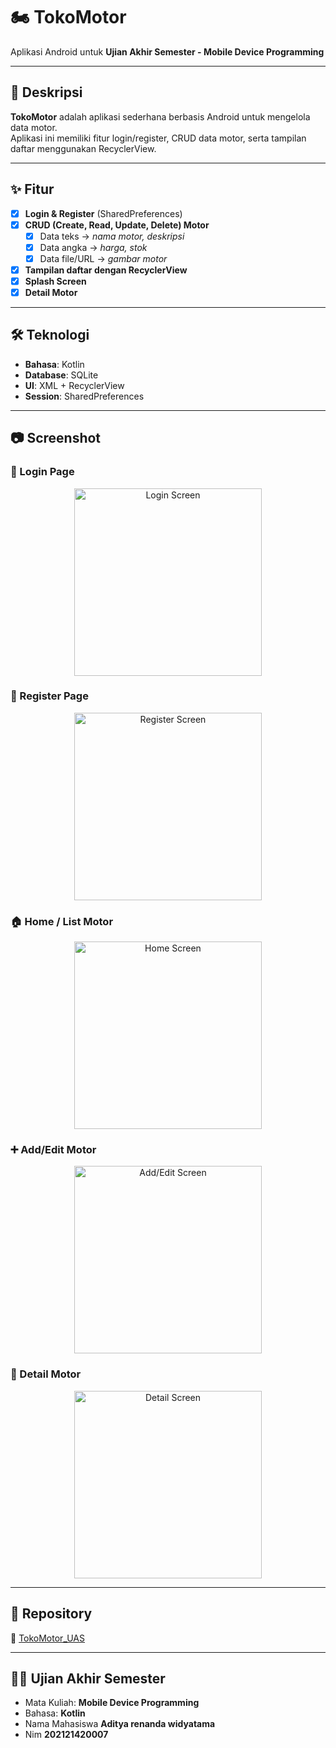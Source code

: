 # 🏍️ TokoMotor

Aplikasi Android untuk **Ujian Akhir Semester - Mobile Device Programming**

---

## 📌 Deskripsi
**TokoMotor** adalah aplikasi sederhana berbasis Android untuk mengelola data motor.  
Aplikasi ini memiliki fitur login/register, CRUD data motor, serta tampilan daftar menggunakan RecyclerView.  

---

## ✨ Fitur
- [x] **Login & Register** (SharedPreferences)
- [x] **CRUD (Create, Read, Update, Delete) Motor**
  - [x] Data teks → *nama motor, deskripsi*
  - [x] Data angka → *harga, stok*
  - [x] Data file/URL → *gambar motor*
- [x] **Tampilan daftar dengan RecyclerView**
- [x] **Splash Screen**
- [x] **Detail Motor**

---

## 🛠️ Teknologi
- **Bahasa**: Kotlin  
- **Database**: SQLite  
- **UI**: XML + RecyclerView  
- **Session**: SharedPreferences  

---

## 📷 Screenshot

### 🔑 Login Page
<p align="center">
  <img src="screenshots/LOGIN.png" alt="Login Screen" width="300"/>
</p>

### 📝 Register Page
<p align="center">
  <img src="screenshots/Register.png" alt="Register Screen" width="300"/>
</p>

### 🏠 Home / List Motor
<p align="center">
  <img src="screenshots/HOME.png" alt="Home Screen" width="300"/>
</p>

### ➕ Add/Edit Motor
<p align="center">
  <img src="screenshots/ADD_EDIT.png" alt="Add/Edit Screen" width="300"/>
</p>

### 📄 Detail Motor
<p align="center">
  <img src="screenshots/DETAIL.png" alt="Detail Screen" width="300"/>
</p>

---

## 📂 Repository
🔗 [TokoMotor_UAS](https://github.com/tpzmous/TokoMotor_UAS)

---

## 👨‍🏫 Ujian Akhir Semester
- Mata Kuliah: **Mobile Device Programming**  
- Bahasa: **Kotlin**  
- Nama Mahasiswa **Aditya renanda widyatama**
- Nim **202121420007** 

